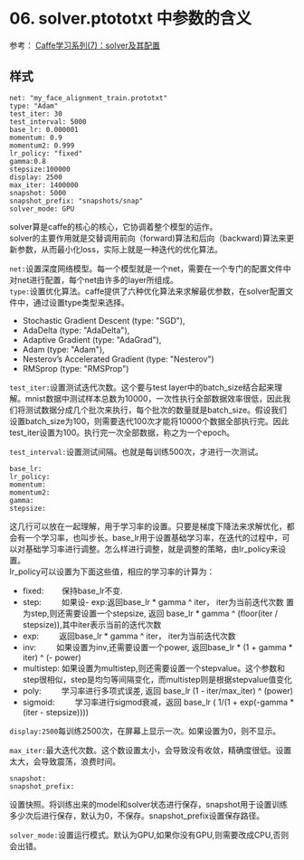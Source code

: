 # 06. solver.ptototxt 中参数的含义
参考： [Caffe学习系列(7)：solver及其配置](http://www.cnblogs.com/denny402/p/5074049.html)
## 样式
```
net: "my_face_alignment_train.prototxt"
type: "Adam"
test_iter: 30
test_interval: 5000
base_lr: 0.000001
momentum: 0.9
momentum2: 0.999
lr_policy: "fixed"
gamma:0.8
stepsize:100000
display: 2500
max_iter: 1400000
snapshot: 5000
snapshot_prefix: "snapshots/snap"
solver_mode: GPU
```

solver算是caffe的核心的核心，它协调着整个模型的运作。  
solver的主要作用就是交替调用前向（forward)算法和后向（backward)算法来更新参数，从而最小化loss，实际上就是一种迭代的优化算法。


`net:`设置深度网络模型。每一个模型就是一个net，需要在一个专门的配置文件中对net进行配置，每个net由许多的layer所组成。  
`type:`设置优化算法。caffe提供了六种优化算法来求解最优参数，在solver配置文件中，通过设置type类型来选择。  
  - Stochastic Gradient Descent (type: "SGD"),
  - AdaDelta (type: "AdaDelta"),
  - Adaptive Gradient (type: "AdaGrad"),
  - Adam (type: "Adam"),
  - Nesterov’s Accelerated Gradient (type: "Nesterov")
  - RMSprop (type: "RMSProp")

`test_iter:`设置测试迭代次数。这个要与test layer中的batch_size结合起来理解。mnist数据中测试样本总数为10000，一次性执行全部数据效率很低，因此我们将测试数据分成几个批次来执行，每个批次的数量就是batch_size。假设我们设置batch_size为100，则需要迭代100次才能将10000个数据全部执行完。因此test_iter设置为100。执行完一次全部数据，称之为一个epoch。  

`test_interval:`设置测试间隔。也就是每训练500次，才进行一次测试。  

```
base_lr:
lr_policy:
momentum:
momentum2:
gamma:
stepsize:
```
这几行可以放在一起理解，用于学习率的设置。只要是梯度下降法来求解优化，都会有一个学习率，也叫步长。base_lr用于设置基础学习率，在迭代的过程中，可以对基础学习率进行调整。怎么样进行调整，就是调整的策略，由lr_policy来设置。  
lr_policy可以设置为下面这些值，相应的学习率的计算为：
- fixed:　　 保持base_lr不变.
- step: 　　  如果设- exp:返回base_lr * gamma ^ iter， iter为当前迭代次数
置为step,则还需要设置一个stepsize,  返回 base_lr * gamma ^ (floor(iter / stepsize)),其中iter表示当前的迭代次数
- exp: 　　  返回base_lr * gamma ^ iter， iter为当前迭代次数
- inv: 　　  如果设置为inv,还需要设置一个power, 返回base_lr * (1 + gamma * iter) ^ (- power)
- multistep: 如果设置为multistep,则还需要设置一个stepvalue。这个参数和step很相似，step是均匀等间隔变化，而multistep则是根据stepvalue值变化
- poly: 　　  学习率进行多项式误差, 返回 base_lr (1 - iter/max_iter) ^ (power)
- sigmoid: 　　  学习率进行sigmod衰减，返回 base_lr ( 1/(1 + exp(-gamma * (iter - stepsize))))

`display:2500`每训练2500次，在屏幕上显示一次。如果设置为0，则不显示。  

`max_iter:`最大迭代次数。这个数设置太小，会导致没有收敛，精确度很低。设置太大，会导致震荡，浪费时间。  

```
snapshot:
snapshot_prefix:
```
设置快照。将训练出来的model和solver状态进行保存，snapshot用于设置训练多少次后进行保存，默认为0，不保存。snapshot_prefix设置保存路径。  

`solver_mode:`设置运行模式。默认为GPU,如果你没有GPU,则需要改成CPU,否则会出错。  
